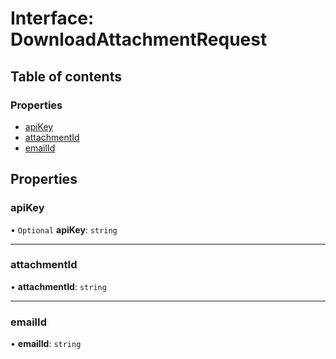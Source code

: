 # Interface: DownloadAttachmentRequest

## Table of contents

### Properties

- [apiKey](DownloadAttachmentRequest.md#apikey)
- [attachmentId](DownloadAttachmentRequest.md#attachmentid)
- [emailId](DownloadAttachmentRequest.md#emailid)

## Properties

### apiKey

• `Optional` **apiKey**: `string`

___

### attachmentId

• **attachmentId**: `string`

___

### emailId

• **emailId**: `string`

